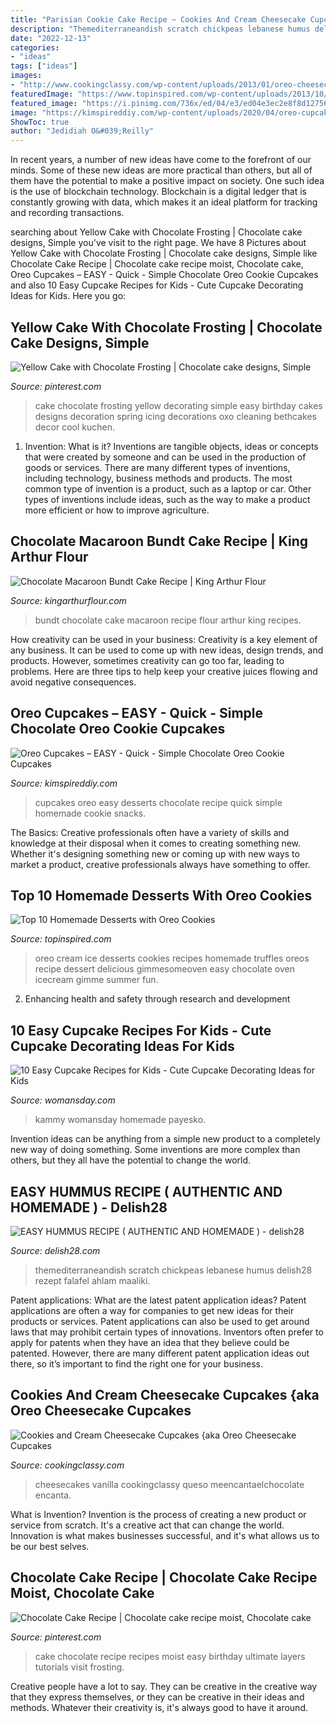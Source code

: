 ```yaml
---
title: "Parisian Cookie Cake Recipe ~ Cookies And Cream Cheesecake Cupcakes {aka Oreo Cheesecake Cupcakes"
description: "Themediterraneandish scratch chickpeas lebanese humus delish28 rezept falafel ahlam maaliki"
date: "2022-12-13"
categories:
- "ideas"
tags: ["ideas"]
images:
- "http://www.cookingclassy.com/wp-content/uploads/2013/01/oreo-cheesecake-cupcakes.jpg"
featuredImage: "https://www.topinspired.com/wp-content/uploads/2013/10/top-10-homemade-desserts-with-oreo-cookies_03.jpg"
featured_image: "https://i.pinimg.com/736x/ed/04/e3/ed04e3ec2e8f8d12756c5f6155480c84--simple-cake-designs-cake-simple.jpg"
image: "https://kimspireddiy.com/wp-content/uploads/2020/04/oreo-cupcakes-1.jpg"
ShowToc: true
author: "Jedidiah O&#039;Reilly"
---
```



In recent years, a number of new ideas have come to the forefront of our minds. Some of these new ideas are more practical than others, but all of them have the potential to make a positive impact on society. One such idea is the use of blockchain technology. Blockchain is a digital ledger that is constantly growing with data, which makes it an ideal platform for tracking and recording transactions.

	

		
searching about Yellow Cake with Chocolate Frosting | Chocolate cake designs, Simple you've visit to the right page. We have 8 Pictures about Yellow Cake with Chocolate Frosting | Chocolate cake designs, Simple like Chocolate Cake Recipe | Chocolate cake recipe moist, Chocolate cake, Oreo Cupcakes – EASY - Quick - Simple Chocolate Oreo Cookie Cupcakes and also 10 Easy Cupcake Recipes for Kids - Cute Cupcake Decorating Ideas for Kids. Here you go:
		
    
## Yellow Cake With Chocolate Frosting | Chocolate Cake Designs, Simple

<img loading=lazy src="https://i.pinimg.com/736x/ed/04/e3/ed04e3ec2e8f8d12756c5f6155480c84--simple-cake-designs-cake-simple.jpg" onerror="this.onerror=null;this.src='https://tse2.mm.bing.net/th?id=OIP.E34CSpDEvn5S3AvlGfXdEwHaLH&amp;pid=15.1';" alt="Yellow Cake with Chocolate Frosting | Chocolate cake designs, Simple">

_Source: pinterest.com_

>cake chocolate frosting yellow decorating simple easy birthday cakes designs decoration spring icing decorations oxo cleaning bethcakes decor cool kuchen. 

	

1. Invention: What is it?
Inventions are tangible objects, ideas or concepts that were created by someone and can be used in the production of goods or services. There are many different types of inventions, including technology, business methods and products. The most common type of invention is a product, such as a laptop or car. Other types of inventions include ideas, such as the way to make a product more efficient or how to improve agriculture.

    
## Chocolate Macaroon Bundt Cake Recipe | King Arthur Flour

<img loading=lazy src="http://d2gk7xgygi98cy.cloudfront.net/8197-3-large.jpg" onerror="this.onerror=null;this.src='https://tse4.mm.bing.net/th?id=OIP.TuScXSY9yPCl34Kk8LWKegHaE8&amp;pid=15.1';" alt="Chocolate Macaroon Bundt Cake Recipe | King Arthur Flour">

_Source: kingarthurflour.com_

>bundt chocolate cake macaroon recipe flour arthur king recipes. 

	

How creativity can be used in your business:
Creativity is a key element of any business. It can be used to come up with new ideas, design trends, and products. However, sometimes creativity can go too far, leading to problems. Here are three tips to help keep your creative juices flowing and avoid negative consequences.

    
## Oreo Cupcakes – EASY - Quick - Simple Chocolate Oreo Cookie Cupcakes

<img loading=lazy src="https://kimspireddiy.com/wp-content/uploads/2020/04/oreo-cupcakes-1.jpg" onerror="this.onerror=null;this.src='https://tse2.mm.bing.net/th?id=OIP.E6yNk1r7lkxzGshCW4SZTQHaLH&amp;pid=15.1';" alt="Oreo Cupcakes – EASY - Quick - Simple Chocolate Oreo Cookie Cupcakes">

_Source: kimspireddiy.com_

>cupcakes oreo easy desserts chocolate recipe quick simple homemade cookie snacks. 

	

The Basics:
Creative professionals often have a variety of skills and knowledge at their disposal when it comes to creating something new. Whether it's designing something new or coming up with new ways to market a product, creative professionals always have something to offer.

    
## Top 10 Homemade Desserts With Oreo Cookies

<img loading=lazy src="https://www.topinspired.com/wp-content/uploads/2013/10/top-10-homemade-desserts-with-oreo-cookies_03.jpg" onerror="this.onerror=null;this.src='https://tse4.mm.bing.net/th?id=OIP.TBSWm7WFWCb8io8b0ynmbAHaLH&amp;pid=15.1';" alt="Top 10 Homemade Desserts with Oreo Cookies">

_Source: topinspired.com_

>oreo cream ice desserts cookies recipes homemade truffles oreos recipe dessert delicious gimmesomeoven easy chocolate oven icecream gimme summer fun. 

	

2. Enhancing health and safety through research and development 

    
## 10 Easy Cupcake Recipes For Kids - Cute Cupcake Decorating Ideas For Kids

<img loading=lazy src="https://hips.hearstapps.com/wdy.h-cdn.co/assets/17/39/640x959/gallery-1506361365-cookie-dough.jpg?resize=768:*" onerror="this.onerror=null;this.src='https://tse3.mm.bing.net/th?id=OIP.U-nwgzuKldpWNKdRKrQ1PAHaLG&amp;pid=15.1';" alt="10 Easy Cupcake Recipes for Kids - Cute Cupcake Decorating Ideas for Kids">

_Source: womansday.com_

>kammy womansday homemade payesko. 

	

Invention ideas can be anything from a simple new product to a completely new way of doing something. Some inventions are more complex than others, but they all have the potential to change the world.

    
## EASY HUMMUS RECIPE ( AUTHENTIC AND HOMEMADE ) - Delish28

<img loading=lazy src="https://delish28.com/wp-content/uploads/2020/12/How-to-make-hummus-recipe-5.jpg" onerror="this.onerror=null;this.src='https://tse1.mm.bing.net/th?id=OIP.ONH-o8Ha7CDNTJJedjAc1gHaLH&amp;pid=15.1';" alt="EASY HUMMUS RECIPE ( AUTHENTIC AND HOMEMADE ) - delish28">

_Source: delish28.com_

>themediterraneandish scratch chickpeas lebanese humus delish28 rezept falafel ahlam maaliki. 

	

Patent applications: What are the latest patent application ideas?
Patent applications are often a way for companies to get new ideas for their products or services. Patent applications can also be used to get around laws that may prohibit certain types of innovations. 
Inventors often prefer to apply for patents when they have an idea that they believe could be patented. However, there are many different patent application ideas out there, so it’s important to find the right one for your business.

    
## Cookies And Cream Cheesecake Cupcakes {aka Oreo Cheesecake Cupcakes

<img loading=lazy src="http://www.cookingclassy.com/wp-content/uploads/2013/01/oreo-cheesecake-cupcakes.jpg" onerror="this.onerror=null;this.src='https://tse4.mm.bing.net/th?id=OIP.DYRn3CxcKCFYTMeYPtdDqgHaLH&amp;pid=15.1';" alt="Cookies and Cream Cheesecake Cupcakes {aka Oreo Cheesecake Cupcakes">

_Source: cookingclassy.com_

>cheesecakes vanilla cookingclassy queso meencantaelchocolate encanta. 

	

What is Invention?
Invention is the process of creating a new product or service from scratch. It's a creative act that can change the world. Innovation is what makes businesses successful, and it's what allows us to be our best selves.

    
## Chocolate Cake Recipe | Chocolate Cake Recipe Moist, Chocolate Cake

<img loading=lazy src="https://i.pinimg.com/736x/42/ea/4d/42ea4ddcfa8c5f08ee138e60cf7bed7a.jpg" onerror="this.onerror=null;this.src='https://tse1.mm.bing.net/th?id=OIP.GIJ4knUks5HFxcHhhvMZVwHaNK&amp;pid=15.1';" alt="Chocolate Cake Recipe | Chocolate cake recipe moist, Chocolate cake">

_Source: pinterest.com_

>cake chocolate recipe recipes moist easy birthday ultimate layers tutorials visit frosting. 

	

Creative people have a lot to say. They can be creative in the creative way that they express themselves, or they can be creative in their ideas and methods. Whatever their creativity is, it's always good to have it around.

